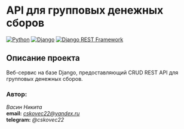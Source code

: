 # API для групповых денежных сборов

[![Python](https://img.shields.io/badge/-Python-464646?style=flat&logo=Python&logoColor=56C0C0&color=008080)](https://www.python.org/)
[![Django](https://img.shields.io/badge/-Django-464646?style=flat&logo=Django&logoColor=56C0C0&color=008080)](https://www.djangoproject.com/)
[![Django REST Framework](https://img.shields.io/badge/-Django%20REST%20Framework-464646?style=flat&logo=Django%20REST%20Framework&logoColor=56C0C0&color=008080)](https://www.django-rest-framework.org/)


## Описание проекта

Веб-сервис на базе Django, предоставляющий CRUD REST API для групповых денежных сборов.

### Автор:  
*Васин Никита*  
**email:** *cskovec22@yandex.ru*  
**telegram:** *@cskovec22*